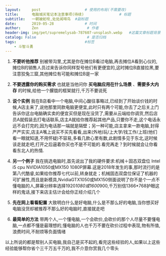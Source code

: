 ```yaml
---
layout:     post                    # 使用的布局(不需要改)
title:      电脑城买笔记本注意事项(待续)                # 标题
subtitle:   一朝被蛇咬,处处闻啼鸟  #副标题
date:       2019-05-28              # 时间
author:     Zen                      # 作者
header-img: img/pet/supremelysab-787607-unsplash.webp   #这篇文章标题背景图片
catalog: False                       # 是否归档
tags:                               #标签
    - 斗智斗勇
---
```


1. **不要听他推荐** 别被带沟里,尤其是你在摊位B看过电脑,再去摊位A看到心仪的,摊位B的销售人员过来告诉你同样型号他们有更便宜的,这时摊位B直接拉黑,要注意狡兔三窟,其他摊位有可能和摊位B是一家

2. **不要透露你的购买需求** 也就是当他问你 **买电脑应用在什么场景** 、**需要多大内存** 的时候,给他一个朦胧的框架就行,千万不要说死

3. **说个实例** 我在B店看中一个电脑,中间心酸往事略过,已经到了开始谈价钱的时候,A店主来了,说他那里同款电脑更便宜,此时只有两个可能,你去了之后关上门告诉你这台电脑确实卖的便宜买但是现在没货了,需要从云端给你调货,然后店员A就假装去打电话联系,店主A就给你推荐起其他产品,只要你不走,这个电话永远不会打完的,因为电话那一端就是隔壁；另一种可能,店主拿来一款电脑,封得严严实实,店主A嘴上说买不买先看看,出来(外地)玩/上大学/找工作/上班(他们看一眼就知道,不用怀疑)不容易,多看几款心里有数,此剧情多见于东北,这时候该走就走吧,打开之后逼着你买也不是不可能的.看完再走？到时候就会让你看看东北人的热情.
4. **另一个例子** 我在挑选电脑时,首先说出了我的硬件要求:机械＋固态双盘位 Intel i5 cpu NVIDIA1050或MX150 1080P屏幕.这是2018年发生的事,那时流行的是第八代酷睿,如果给你推荐七代以前,转身就走；机械固态双盘位保证了机器的可扩展性,而且是新模具,NvidiaGTX1050或MX150侧面说明了你不是个一点不懂电脑的人,屏幕分辨率选择1920*1080或1600*900,千万别信1366*768护眼这样的鬼话,接下来店主估计会给你正经介绍几个

5. **先在网上看看配置** 大致明白什么是好电脑,什么是不那么好的电脑,当你想买好电脑没货却被推荐不那么好的电脑时,直接就走吧

6. **最简单的方法** 带两个人,一个懂电脑,一个会砍价,会砍价的那个人尽量不要懂电脑,一点都不懂是最理想的,懂电脑的人也千万不要在砍价过程中表现,物有所值,浪费时间,不耐烦等负面情绪

以上所说的都是帮别人买电脑,我自己是买不起的,看完这些经验的人,如果以上这些经验能够帮你省个三千万五千万的,我不介意你赏我几个零头
